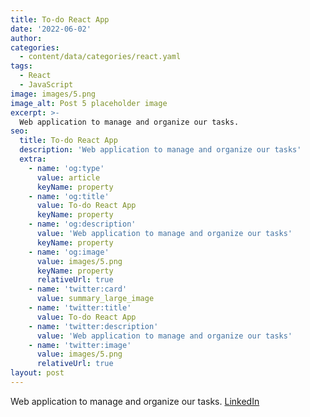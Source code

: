 ```yaml
---
title: To-do React App
date: '2022-06-02'
author: 
categories:
  - content/data/categories/react.yaml
tags:
  - React
  - JavaScript
image: images/5.png
image_alt: Post 5 placeholder image
excerpt: >-
  Web application to manage and organize our tasks.
seo:
  title: To-do React App
  description: 'Web application to manage and organize our tasks'
  extra:
    - name: 'og:type'
      value: article
      keyName: property
    - name: 'og:title'
      value: To-do React App
      keyName: property
    - name: 'og:description'
      value: 'Web application to manage and organize our tasks'
      keyName: property
    - name: 'og:image'
      value: images/5.png
      keyName: property
      relativeUrl: true
    - name: 'twitter:card'
      value: summary_large_image
    - name: 'twitter:title'
      value: To-do React App
    - name: 'twitter:description'
      value: 'Web application to manage and organize our tasks'
    - name: 'twitter:image'
      value: images/5.png
      relativeUrl: true
layout: post
---
```


Web application to manage and organize our tasks.
<a href="https://www.linkedin.com/in/christopherdavideh/" target="_blank" rel="noopener" class="btn btn--linkedin">LinkedIn</a>
